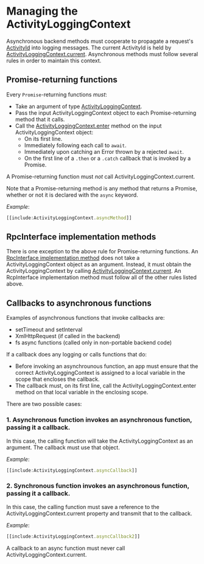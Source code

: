 # Managing the ActivityLoggingContext

Asynchronous backend methods must cooperate to propagate a request's [ActivityId](../../learning/RpcInterface.md#logging-and-activityids) into logging messages. The current ActivityId is held by [ActivityLoggingContext.current]($bentleyjs-core). Asynchronous methods must follow several rules in order to maintain this context.

## Promise-returning functions
Every `Promise`-returning functions *must*:
* Take an argument of type [ActivityLoggingContext]($bentleyjs-core).
* Pass the input ActivityLoggingContext object to each Promise-returning method that it calls.
* Call the [ActivityLoggingContext.enter]($bentleyjs-core) method on the input ActivityLoggingContext object:
  * On its first line.
  * Immediately following each call to `await`.
  * Immediately upon catching an Error thrown by a rejected `await`.
  * On the first line of a `.then` or a `.catch` callback that is invoked by a Promise.

A Promise-returning function must *not* call ActivityLoggingContext.current.

Note that a Promise-returning method is any method that returns a Promise, whether or not it is declared with the `async` keyword.


*Example*:
``` ts
[[include:ActivityLoggingContext.asyncMethod]]
```

## RpcInterface implementation methods

There is one exception to the above rule for Promise-returning functions. An [RpcInterface implementation method](../RpcInterface.md#server-implementation) does not take a ActivityLoggingContext object as an argument. Instead, it must obtain the ActivityLoggingContext by calling [ActivityLoggingContext.current]($bentleyjs-core). An RcpInterface implementation method must follow all of the other rules listed above.

## Callbacks to asynchronous functions
Examples of asynchronous functions that invoke callbacks are:
  * setTimeout and setInterval
  * XmlHttpRequest (if called in the backend)
  * fs async functions (called only in non-portable backend code)

If a callback does any logging or calls functions that do:
  * Before invoking an asynchrounous function, an app must ensure that the correct ActivityLoggingContext is assigned to a local variable in the scope that encloses the callback.
  * The callback must, on its first line, call the ActivityLoggingContext.enter method on that local variable in the enclosing scope.

There are two possible cases:
### 1. Asynchronous function invokes an asynchronous function, passing it a callback.

In this case, the calling function will take the ActivityLoggingContext as an argument. The callback must use that object.

*Example*:
``` ts
[[include:ActivityLoggingContext.asyncCallback]]
```

### 2. Synchronous function invokes an asynchronous function, passing it a callback.

In this case, the calling function must save a reference to the ActivityLoggingContext.current property and transmit that to the callback.

*Example*:
``` ts
[[include:ActivityLoggingContext.asyncCallback2]]
```


A callback to an async function must never call ActivityLoggingContext.current.